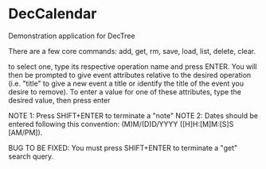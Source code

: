 # DecCalendar
 Demonstration application for DecTree

There are a few core commands: add, get, rm, save, load, list, delete, clear.

to select one, type its respective operation name and press ENTER. You will then be prompted to give event attributes relative to the desired operation (i.e. "title" to give a new event a title or identify the title of the event you desire to remove). To enter a value for one of these attributes, type the desired value, then press enter

NOTE 1: Press SHIFT+ENTER to terminate a "note"
NOTE 2: Dates should be entered following this convention: (M)M/(D)D/YYYY ([H]H:[M]M:[S]S [AM/PM]).

BUG TO BE FIXED: You must press SHIFT+ENTER to terminate a "get" search query.
